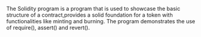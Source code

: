 The Solidity program is a program that is used to showcase the basic structure of a contract,provides a solid foundation for a token with functionalities like minting and burning. The program demonstrates the use of require(), assert() and revert().
